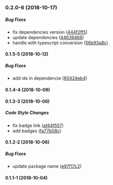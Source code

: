 ### 0.2.0-6 (2018-10-17)

##### Bug Fixes

*  fix dependencies version ([444f2ff5](https://github.com/lucasbesen/react-kanban-dnd/commit/444f2ff53caa048c5f5510649d231f004f02c170))
*  update dependencies ([44639468](https://github.com/lucasbesen/react-kanban-dnd/commit/44639468ae8c10a43c008c52b01a0ffda2b5f103))
*  handle with typescript conversion ([56b93a8c](https://github.com/lucasbesen/react-kanban-dnd/commit/56b93a8cd7e30a94d3fba1891be59446aee096d2))

#### 0.1.5-5 (2018-10-12)

##### Bug Fixes

*  add idx in dependencie ([60424eb4](https://github.com/lucasbesen/react-kanban-dnd/commit/60424eb44d928b7fad1afa8a605bda81afee6d20))

#### 0.1.4-4 (2018-10-09)

#### 0.1.3-3 (2018-10-06)

##### Code Style Changes

*  fix badge link ([af44f557](https://github.com/lucasbesen/react-kanban-dnd/commit/af44f557e45c1590da218f091f5c53066beacfd0))
*  add badges ([fa77b08c](https://github.com/lucasbesen/react-kanban-dnd/commit/fa77b08ce962c17cb1dfdb43e553edd9751843b1))

#### 0.1.2-2 (2018-10-06)

##### Bug Fixes

*  update package name ([e97f17c2](https://github.com/lucasbesen/react-kanban-dnd/commit/e97f17c2e2f1e120c76fedc02228aea86e4e7b17))

#### 0.1.1-1 (2018-10-04)


